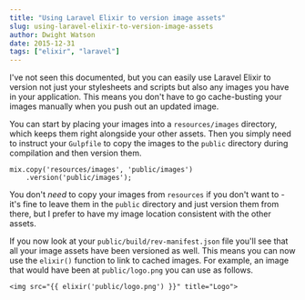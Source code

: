 ```yaml
---
title: "Using Laravel Elixir to version image assets"
slug: using-laravel-elixir-to-version-image-assets
author: Dwight Watson
date: 2015-12-31
tags: ["elixir", "laravel"]
---
```


I've not seen this documented, but you can easily use Laravel Elixir to version not just your stylesheets and scripts but also any images you have in your application. This means you don't have to go cache-busting your images manually when you push out an updated image.

You can start by placing your images into a `resources/images` directory, which keeps them right alongside your other assets. Then you simply need to instruct your `Gulpfile` to copy the images to the `public` directory during compilation and then version them.

    mix.copy('resources/images', 'public/images')
        .version('public/images');

You don't _need_ to copy your images from `resources` if you don't want to - it's fine to leave them in the `public` directory and just version them from there, but I prefer to have my image location consistent with the other assets.

If you now look at your `public/build/rev-manifest.json` file you'll see that all your image assets have been versioned as well. This means you can now use the `elixir()` function to link to cached images. For example, an image that would have been at `public/logo.png` you can use as follows.

    <img src="{{ elixir('public/logo.png') }}" title="Logo">
